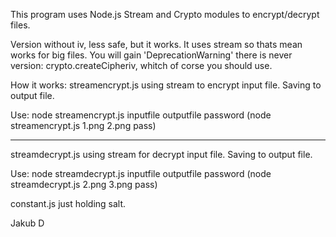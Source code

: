 This program uses Node.js Stream and Crypto modules to encrypt/decrypt files.

Version without iv, less safe, but it works.
It uses stream so thats mean works for big files.
You will gain 'DeprecationWarning' there is never version: crypto.createCipheriv, whitch of corse you should use.

How it works:
streamencrypt.js using stream to encrypt input file.
Saving to output file.

Use:
node streamencrypt.js inputfile outputfile password
(node streamencrypt.js 1.png 2.png pass)

---

streamdecrypt.js using stream for decrypt input file.
Saving to output file.

Use:
node streamdecrypt.js inputfile outputfile password
(node streamdecrypt.js 2.png 3.png pass)

constant.js just holding salt.

Jakub D

